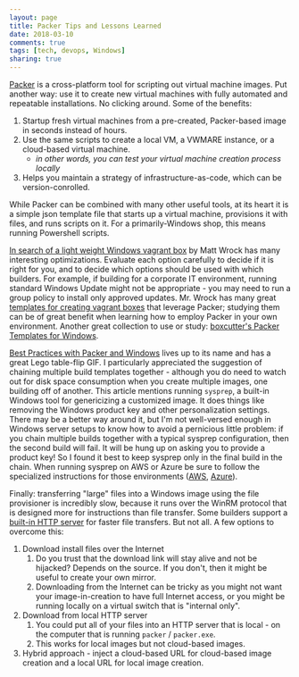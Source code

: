 ```yaml
---
layout: page
title: Packer Tips and Lessons Learned
date: 2018-03-10
comments: true
tags: [tech, devops, Windows]
sharing: true
---
```


[Packer](https://www.packer.io) is a cross-platform tool for scripting out virtual machine images. Put another way: use it to create new virtual machines with fully automated and repeatable installations. No clicking around. Some of the benefits:

1. Startup fresh virtual machines from a pre-created, Packer-based image in seconds instead of hours.
1. Use the same scripts to create a local VM, a VWMARE instance, or a cloud-based virtual machine.
    * _in other words, you can test your virtual machine creation process locally_
1. Helps you maintain a strategy of infrastructure-as-code, which can be version-conrolled.

While Packer can be combined with many other useful tools, at its heart it is a simple json template file that starts up a virtual machine, provisions it with files, and runs scripts on it. For a primarily-Windows shop, this means running Powershell scripts.

[In search of a light weight Windows vagrant box](http://www.hurryupandwait.io/blog/in-search-of-a-light-weight-windows-vagrant-box) by Matt Wrock has many interesting optimizations. Evaluate each option carefully to decide if it is right for you, and to decide which options should be used with which builders. For example, if building for a corporate IT environment, running standard Windows Update might not be appropriate - you may need to run a group policy to install only approved updates. Mr. Wrock has many great [templates for creating vagrant boxes](https://github.com/mwrock/packer-templates) that leverage Packer; studying them can be of great benefit when learning how to employ Packer in your own environment. Another great collection to use or study: [boxcutter's Packer Templates for Windows](https://github.com/boxcutter/windows).

[Best Practices with Packer and Windows](https://hodgkins.io/best-practices-with-packer-and-windows) lives up to its name and has a great Lego table-flip GIF. I particularly appreciated the suggestion of chaining multiple build templates together - although you do need to watch out for disk space consumption when you create multiple images, one building off of another. This article mentions running `sysprep`, a built-in Windows tool for genericizing a customized image. It does things like removing the Windows product key and other personalization settings. There may be a better way around it, but I'm not well-versed enough in Windows server setups to know how to avoid a pernicious little problem: if you chain multiple builds together with a typical sysprep configuration, then the second build will fail. It will be hung up on asking you to provide a product key! So I found it best to keep sysprep only in the final build in the chain. When running sysprep on AWS or Azure be sure to follow the specialized instructions for those environments ([AWS](https://david-obrien.net/2016/12/packer-and-aws-windows-server-2016/), [Azure](https://docs.microsoft.com/en-us/azure/virtual-machines/windows/build-image-with-packer)).

Finally: transferring "large" files into a Windows image using the file provisioner is incredibly slow, because it runs over the WinRM protocol that is designed more for instructions than file transfer. Some builders support a [built-in HTTP server](https://www.packer.io/docs/provisioners/windows-shell.html#packer_http_addr) for faster file transfers. But not all. A few options to overcome this:

1. Download install files over the Internet
    1. Do you trust that the download link will stay alive and not be hijacked? Depends on the source. If you don't, then it might be useful to create your own mirror.
    1. Downloading from the Internet can be tricky as you might not want your image-in-creation to have full Internet access, or you might be running locally on a virtual switch that is "internal only".
1. Download from local HTTP server
    1. You could put all of your files into an HTTP server that is local - on the computer that is running `packer` / `packer.exe`.
    1. This works for local images but not cloud-based images.
1. Hybrid approach - inject a cloud-based URL for cloud-based image creation and a local URL for local image creation.
